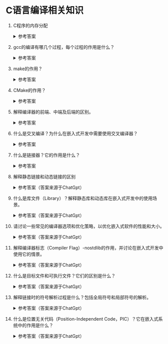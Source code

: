 C语言编译相关知识
===

1. <a name="memory_layout_of_c"></a>C程序的内存分配
    <details>
      <summary>参考答案</summary>
    
    C程序内存分配为以下五个区：
    1. text (或code): 存储可执行代码，通常是固定大小而且是只读的。
    2. data： 存储`已初始化`的全局变量或静态局部变量。
    3. bss(Block Started by Symbol): 存储`未初始化`的全局变量或静态局部变量。
    4. heap: 存储动态分配的内存段，一般从bss尾部往高地址内存区增长。
    5. stack: 用于调用栈，从高地址内存区往低地址内存区增长。
   
    五个区的分布图可参考：

    ![program memory layout](https://upload.wikimedia.org/wikipedia/commons/thumb/5/50/Program_memory_layout.pdf/page1-94px-Program_memory_layout.pdf.jpg)

    在上面的五个区中可以发现，`bss`区和`data`区都是用于存储全局变量值或静态局部变量值的，只是前者是存储未初始化的，而后者是存储已初始化的。我们知道C语言中，未定义的`static`变量一般都会默认初始化为0，那么为什么还要拆成两个区来存储？
    
    其实之所以拆成`bss`区和`data`区主要是为了减小程序大小。因为`data`区和`bss`区有如下的处理差异：
    - text 和 data 段都在可执行文件中，由系统从可执行文件中加载
    - bss 段不在可执行文件中，由系统初始化。
  
    即如果我们将无需初始化的变量放在bss区，bss区只存储标识符，那么只需要在程序启动时将需要初始化为0的未初始化变量初始化为0即可。这样可以减少程序大小，从而降低ROM空间的开销（在嵌入式设备上，采用更低规格的ROM可以降低成本）。

    另外还需要注意的是，将程序划分为以上五个区只是典型的情况，不同的操作系统可能会有不同的实现。
    参考资料：
    - [Program Memory](https://en.wikipedia.org/wiki/Data_segment#Program_memory)
    - [.bss](https://en.wikipedia.org/wiki/.bss)
    - [Why is the .bss segment required?](https://stackoverflow.com/questions/9535250/why-is-the-bss-segment-required)
    - [深入理解BSS段与data段的区别](https://www.jianshu.com/p/ddfb284c1f7a)
    </details>

2. gcc的编译有哪几个过程，每个过程的作用是什么？
    <details>
      <summary>参考答案</summary>

      gcc编译分为四个过程：预处理、编译、汇编、链接。四个过程的作用分别如下：

      1. 预处理(c pre-processing)：C Pre-processing简写为`cpp`，在gcc编译过程中主要由`cpp`程序负责该过程的代码处理。该过程主要做一些文本的初始化处理(如移除注释)、源文件所需头文件(`#include`)内容拷贝到源文件中及将`macro`进行展开。预处理完后会生成`*.i`文件，是一下过程`编译`的的输入。在gcc上，可以使用如下命令对文件进行预处理：
   
      ```shell
      gcc -E input.c -o input.i
      ```

      2. 编译(Compilation): 编译过程将前一过程生成的`*.i`文件进行编译以生成特定架构上的汇编代码。生成的汇编代码文件以`s`作为文件名后缀。在gcc上，可以使用如下命令生成文件的汇编代码：
      
      ```shell
      gcc -S input.i
      ```
   
      3. 汇编(Assembly)：汇编过程将汇编代码转化为机器代码（即二进制文件），生成的文件以`o`为文件名后缀。在gcc套件中，汇编过程是由`as`程序负责的，可以使用如下命令生成文件的机器代码：
   
      ```shell
      gcc -c input.s
      ```

      4. 链接(Linker): 链接过程将生成的二进制文件与依赖的库文件进行链接从而生成可执行文件。链接过程由程序`ld`负责。
   
      参考资料：
      - [Options Controlling the Kind of Output](https://gcc.gnu.org/onlinedocs/gcc/Overall-Options.html)
      - [GCC Compilation Process](https://www3.ntu.edu.sg/home/ehchua/programming/cpp/gcc_make.html)
    </details>

3. make的作用？

    <details>
      <summary>参考答案</summary>

      make是软件开发过程中非常常用的一个工具，它读取工程中的`makefile`文件以自动构建软件。`makefile`文件主要格式为：`目标` + `依赖` + `规则`，如下：

      ```makefile
      target: dependencies
      <TAB>command-1
      <TAB>command-2
      ```

      参考资料：
      - [wikipedia: make](https://zh.wikipedia.org/zh-cn/Make)
    </details>

4. CMake的作用？

    <details>
      <summary>参考答案</summary>

      CMake是一个跨平台的、开源的自动化建构系统，用于软件的自动构建、测试、打包和安装。CMake本身并不具备构建功能，而是通过读取`CMakeList.txt`生成其它构建系统的构建文件（如生成`make`系统的`makefile`、生成`Windows MSVC`的`projects/workspaces`）。再通过这些生成的构建文件去做软件的构建。
      对C/C++程序来说，CMake的优点主要有：
      1. 支持跨平台，如Linux和Windows
      2. 脚本`较`makefile简单易读
   
      CMake的缺点也很明显：强大但也很复杂，调试麻烦，对开发人员要求较高。

      参考资料：
      - [wikipedia: CMake](https://en.wikipedia.org/wiki/CMake)
    </details>

5. 解释编译器的前端、中端及后端的区别。
   <details>
      <summary>参考答案</summary>
    
      编译器的编译过程分为前端(front-end)、中端(middle-end)和后端(back-end)。三个过程的作用分别如下：
      1. 前端：分析源码文件生成程序的中间表示(Intermediate representation, IR),该过程主要包括预处理、词法分析、语法分析和语义分析
      2. 中端：也被称为优化器，对前端生成的IR进行优化以提高程序的性能及质量
      3. 后端：主要处理CPU架构相关的优化及生成目标机器代码

      参考资料：
      - [Compiler](https://en.wikipedia.org/wiki/Compiler)
      - [理解代码，编译器的前端技术](https://www.infoq.cn/article/qvvkrri0io6u0qwai1qg)
    </details>

6. 什么是交叉编译？为什么在嵌入式开发中需要使用交叉编译器？
   <details>
      <summary>参考答案</summary>

      交叉编译是在一个平台（主机平台）上生成另一个平台（目标平台）上的可执行代码。执行交叉编译的编译工具链即为交叉编译器。

      在嵌入式开发中，通常需要使用交叉编译器的原因有以下几点：

      1. `同时支持不同的硬件平台`：嵌入式设备通常基于特定的硬件平台，例如ARM、MIPS、PowerPC等。这些平台具有不同的指令集和体系结构。通过使用交叉编译器，可以在主机平台上编写和编译代码，然后将生成的目标代码移植到目标嵌入式设备上运行。
      2. `主机与目标平台差异`：主机平台通常是通用的计算机系统，例如PC或服务器，而目标平台是嵌入式设备。它们具有不同的操作系统、库和硬件资源。使用交叉编译器可以针对目标平台生成可执行代码，以便在目标设备上运行。
      3. `开发效率`：嵌入式设备通常具有有限的资源，通过使用交叉编译器，可以在开发环境中进行更快速的迭代和测试，而无需在实际的嵌入式设备上进行每一次更改的编译和部署。这加快了开发过程，并提供了更高的灵活性。
   
      参考资料：
      - [交叉编译](https://baike.baidu.com/item/交叉编译/10916911)
      - [Cross-compiler](https://en.wikipedia.org/wiki/Cross_compiler)
    </details>

7. 什么是链接器？它的作用是什么？
   <details>
      <summary>参考答案</summary>

      链接器(`Linker` or `Link editor`)是一个将编译器生成的一个或多个目标文件(object files)链接为单一可执行程序、库文件或另一目标文件的程序。
      链接器的主要作用有：
      1. `符号解析（Symbol resolution）`：链接器负责解析目标文件中使用和定义的符号（函数、变量等）。当多个目标文件之间存在相互调用或引用的符号时，链接器会解析它们之间的关系，以确保符号在最终的可执行文件中能够正确地连接和使用。
      2. `符号重定位（Symbol relocation）`：目标文件中的符号通常是相对于其所在模块的位置进行编码的。链接器负责将这些相对地址转换为绝对地址，以便在最终的可执行文件中正确定位符号的位置。
      3. `合并和组织代码（Code merging and organization）`：链接器将多个目标文件中的代码段和数据段合并成一个单一的可执行文件。它负责处理代码段的重定位和修复，以确保各个模块之间的跳转和引用是正确的。
      4. `解决库依赖（Library dependency resolution）`：链接器能够解决可执行文件或共享库对外部库的依赖关系。当一个目标文件引用了外部库中的函数或变量时，链接器会定位并将相关的库文件与可执行文件进行关联，以确保在运行时可以正确地调用和使用库中的功能。
      5. `符号表生成（Symbol table generation）`：链接器还会生成一个符号表，其中包含所有目标文件中定义和引用的符号信息。这个符号表在调试和符号查找时非常有用。
  
      参考资料：
      - [Linker (computing)](https://en.wikipedia.org/wiki/Linker_(computing))
    </details>

8. 解释静态链接和动态链接的区别
    <details>
      <summary>参考答案（答案来源于ChatGpt）</summary>

      静态链接（Static Linking）和动态链接（Dynamic Linking）是在编译和链接过程中使用的两种不同的方法。

      静态链接是指在编译和链接时，将目标文件和库文件的代码和数据合并到最终的可执行文件中。在静态链接的情况下，目标文件中使用的所有库函数和库文件的代码都被复制到最终的可执行文件中。这意味着可执行文件独立于系统上的任何库文件，它包含了所有运行所需的代码和数据。在运行时，可执行文件不需要额外的依赖，可以直接执行。

      动态链接是指在编译和链接时，目标文件只包含对库函数的引用，而不包含实际的库函数代码和数据。在运行时，操作系统会动态加载所需的库文件，并将其与可执行文件进行链接。这意味着可执行文件本身较小，只包含了对库函数的引用，而实际的库函数代码和数据在运行时从共享库（shared library）中加载。多个可执行文件可以共享同一个共享库，从而节省了存储空间。

      区别如下：

      1. `大小`：静态链接生成的可执行文件通常比较大，因为它包含了所有所需的代码和数据。而动态链接生成的可执行文件相对较小，因为它只包含对库函数的引用。

      2. `可维护性`：静态链接生成的可执行文件是独立的，不依赖于外部库文件。这样可以确保程序在不同环境中的运行一致性。但是，如果库文件有更新或修复，需要重新编译和链接可执行文件。而动态链接使得库文件可以独立于可执行文件进行更新和维护，只需要更新库文件而不需要重新编译和链接可执行文件。

      3. `内存使用`：静态链接时，每个可执行文件都会包含所需的库函数代码和数据，可能导致内存占用增加。而动态链接时，多个可执行文件可以共享同一个库的实例，节省了内存占用。

      4. `运行时依赖`：静态链接生成的可执行文件在运行时不需要外部库文件的存在，可以直接运行。而动态链接生成的可执行文件在运行时需要依赖库文件，如果库文件不存在或版本不兼容，程序将无法执行。

      总结：静态链接将所有的代码和数据合并到可执行文件中，使其独立运行；动态链接在运行时加载所需的库文件，使得可执行文件更小，并且可以共享库文件，提高了可维护性和内存使用效率。

      参考资料：
      - [Linker (computing)](https://en.wikipedia.org/wiki/Linker_(computing))
    </details>

9.  什么是库文件（Library）？解释静态库和动态库在嵌入式开发中的使用场景。
    <details>
      <summary>参考答案（答案来源于ChatGpt）</summary>

      库文件（Library）是一组预编译的代码和数据，提供了特定功能的函数，以供其他程序在编译和链接过程中使用。库文件可以包含可重用的代码、函数、变量和其他资源，它们被设计成可供多个程序共享和重复使用。

      在嵌入式系统中，通常会使用静态库来最大限度地减少系统资源的占用，尤其是对于具有严格的资源限制的系统。动态库可能在嵌入式系统中使用较少，但在一些特定场景下仍然有用，例如共享某些通用功能的库文件，以便多个应用程序可以共享和更新这些功能。

    </details>

10. 请讨论一些常见的编译器选项和优化策略，以优化嵌入式软件的性能和大小。
    <details>
      <summary>参考答案（答案来源于ChatGpt）</summary>

      常用的优化软件性能和大小的编译器选项有：

      1. `-Os`：此选项将编译器优化为最小化代码大小。它会执行一系列优化，包括消除未使用的代码、常量折叠和传播、简化表达式等。
      2. `-O2`或`-O3`：这些选项表示编译器使用更高级别的优化来提高性能和代码大小。较高级别的优化可能会增加编译时间，但通常会提供更好的性能。
      3. `-ffunction-sections -fdata-sections`：这些选项将代码和数据分离成小节，以便进行进一步的优化和链接时的死代码消除。这可以减小最终的可执行文件大小。
      4. `-flto`：此选项启用链接时优化（Link Time Optimization），它在链接过程中对整个程序进行优化。这可以提供更高级别的优化和更好的性能。
      5. `-finline-functions`：此选项启用函数内联优化，将函数调用替换为函数体的副本。这减少了函数调用的开销，提高了性能。
      6. `-fomit-frame-pointer`：此选项告诉编译器省略函数调用时的Frame Pointer，从而减少了堆栈操作和代码大小。
      7. `-march`和`-mtune`：这些选项用于指定目标处理器的体系结构和微体系结构，以便编译器能够生成针对特定处理器优化的代码。
      8. `-falign-functions`和`-falign-loops`：这些选项控制函数和循环的对齐方式，以提高内存访问的效率。
      9. `-fno-unroll-loops`：此选项禁用循环展开优化，适用于循环次数较多或代码大小有限的情况。
      10. `-fno-common`：此选项禁用对全局未初始化变量的共享存储，可以减小最终可执行文件的大小。

      参考资料：
      - [GCC Optimization Options](https://gcc.gnu.org/onlinedocs/gcc/Optimize-Options.html)
    </details>

11. 解释编译器标志（Compiler Flag）-nostdlib的作用，并讨论在嵌入式开发中使用它的情景。
    <details>
      <summary>参考答案（答案来源于ChatGpt）</summary>

      编译器标志（Compiler Flag）`-nostdlib`用于告诉编译器不要使用默认的标准库（standard library）。

      默认情况下，编译器会链接标准库以提供一些常见的函数和功能，如输入/输出、内存分配等。然而，在某些嵌入式开发场景中，可能需要更加精简的运行时环境，不需要使用完整的标准库。这时可以使用`-nostdlib`标志来排除默认的标准库。

      使用`-nostdlib`标志的情景包括：

      1. `嵌入式系统的资源限制`：在一些嵌入式系统中，资源有限，包括处理器性能、存储空间和内存。使用`-nostdlib`标志可以避免链接大型标准库，减小可执行文件的大小，节省存储空间。

      2. `替代标准库`：在某些嵌入式系统中，可能有自定义的库或者第三方的轻量级库，可以替代标准库的部分功能。通过使用`-nostdlib`标志，可以链接这些特定的库而不链接默认的标准库。

      3. `裸机编程`：在裸机编程中，可能直接访问硬件寄存器和设备，而不需要标准库提供的抽象层。使用`-nostdlib`标志可以避免链接标准库，确保代码直接操作硬件。

      使用`-nostdlib`标志后，需要手动处理输入/输出、内存分配等功能的实现，或者使用其他替代方案。此外，可能还需要指定其他必要的链接选项和库文件，以满足特定嵌入式系统的需求。

      参考资料：
      - [GCC Command-Line Options](https://gcc.gnu.org/onlinedocs/gcc/Link-Options.html#index-nostdlib)
    </details>

12. 什么是目标文件和可执行文件？它们的区别是什么？
    <details>
      <summary>参考答案（答案来源于ChatGpt）</summary>

      1. 目标文件（Object File）是编译器在编译源代码后生成的中间文件，它包含了已编译代码的二进制表示形式、符号表和其他调试信息，但尚未进行最终的链接操作。
      2. 可执行文件（Executable File）是经过链接器将一个或多个目标文件以及所需的库文件合并后生成的最终可执行程序。可执行文件包含了完整的机器指令、数据和其他所需的资源，可以直接在操作系统上运行。

      其区别如下：
      1. 目标文件是编译的中间产物，包含了已编译代码的二进制表示形式和符号表，但它们还没有被链接起来形成可执行程序。
      2. 可执行文件是最终生成的可执行程序，它包含了所有链接的目标文件和库文件，具有完整的机器指令、数据和其他资源，可以直接运行

      参考资料：
      - [Object file](https://en.wikipedia.org/wiki/Object_file)
      - [Executable](https://en.wikipedia.org/wiki/Executable)
    </details>

13. 解释链接时的符号解析过程是什么？包括全局符号和局部符号的解析。
    <details>
      <summary>参考答案（答案来源于ChatGpt）</summary>

      链接时的符号解析过程是链接器在将多个目标文件或库文件合并成可执行文件或目标文件时，解决符号引用（Symbol Reference）的过程。符号解析涉及全局符号和局部符号的解析。

      1. 全局符号解析：
          1. 全局符号是在多个源文件中定义和使用的全局变量、函数和对象。它们可以在不同的源文件中定义，但在链接过程中需要确保它们的引用是正确解析的。
          2. 链接器首先会收集所有目标文件中的全局符号，并将其保存到一个符号表中。符号表记录了全局符号的名称、类型和定义位置等信息。
          3. 在解析引用时，链接器会遍历所有引用的全局符号，并在符号表中查找对应的定义。如果找到了匹配的定义，链接器将将引用的地址绑定到正确的定义位置上。

      2. 局部符号解析：
          1. 局部符号是在单个源文件中定义和使用的局部变量、函数和对象。它们的作用域限定在源文件内部，对于其他源文件是不可见的。
          2. 局部符号的解析是在单个目标文件的编译过程中进行的。编译器会为每个局部符号分配唯一的标识符或地址，并在编译过程中将符号引用绑定到相应的符号定义。
          3. 在链接过程中，局部符号的解析是通过地址绑定实现的。编译器为每个局部符号分配了唯一的地址，链接器通过地址绑定将引用的地址绑定到正确的定义位置上。
    </details>

14. 什么是位置无关代码（Position-Independent Code，PIC）？它在嵌入式系统中的作用是什么？
    <details>
      <summary>参考答案（答案来源于ChatGpt）</summary>
      
      位置无关代码（Position-Independent Code，PIC）是一种编译和链接的方式，使得代码在内存中的位置可以灵活地确定，而不依赖于固定的绝对地址。PIC的主要目的是实现可移植性和共享代码的能力。

      在嵌入式系统中，PIC有以下几个作用：
      1. `内存布局灵活`：嵌入式系统通常有限的内存资源，而且内存布局可能因为硬件限制或操作系统要求而发生变化。使用PIC可以使得代码可以加载到任意的内存地址，并且代码内部的引用和跳转也是相对的，因此不依赖于固定的绝对地址。
      2. `共享库和动态链接`：嵌入式系统中，共享库（或动态链接库）的使用是常见的，可以节省存储空间并提高代码的复用性。PIC使得共享库可以加载到任意的内存地址，并且可以同时被多个程序共享。
      3. `代码保护和安全性`：使用PIC可以增强代码的安全性，防止针对特定地址的攻击。由于代码不依赖于固定的绝对地址，恶意用户很难通过攻击特定地址来破坏系统。

      总而言之，位置无关代码在嵌入式系统中的作用是实现代码的灵活加载和共享，适应有限的内存资源和可移植性要求，并增强代码的安全性。

      参考资料：
      - [Position-independent code](https://en.wikipedia.org/wiki/Position-independent_code)
    </details>